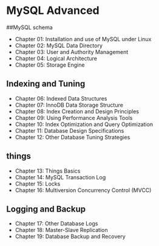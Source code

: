 # MySQL Advanced
##MySQL schema
+ Chapter 01: Installation and use of MySQL under Linux
+ Chapter 02: MySQL Data Directory
+ Chapter 03: User and Authority Management
+ Chapter 04: Logical Architecture
+ Chapter 05: Storage Engine
## Indexing and Tuning
+ Chapter 06: Indexed Data Structures
+ Chapter 07: InnoDB Data Storage Structure
+ Chapter 08: Index Creation and Design Principles
+ Chapter 09: Using Performance Analysis Tools
+ Chapter 10: Index Optimization and Query Optimization
+ Chapter 11: Database Design Specifications
+ Chapter 12: Other Database Tuning Strategies
## things
+ Chapter 13: Things Basics
+ Chapter 14: MySQL Transaction Log
+ Chapter 15: Locks
+ Chapter 16: Multiversion Concurrency Control (MVCC)
## Logging and Backup
+ Chapter 17: Other Database Logs
+ Chapter 18: Master-Slave Replication
+ Chapter 19: Database Backup and Recovery
